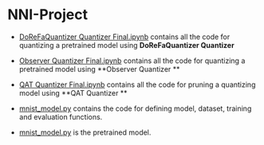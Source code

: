 # NNI-Project
- [DoReFaQuantizer Quantizer Final.ipynb](https://github.com/jakariamd/NNI-Project-2/blob/main/DoReFaQuantizer%20%20Quantizer%20Final.ipynb) contains all the code for quantizing a pretrained model using  **DoReFaQuantizer Quantizer**

- [Observer Quantizer Final.ipynb](https://github.com/jakariamd/NNI-Project-2/blob/main/Observer%20Quantizer%20Final.ipynb) contains all the code for quantizing a pretrained model using  **Observer Quantizer **

- [QAT Quantizer Final.ipynb](https://github.com/jakariamd/NNI-Project-2/blob/main/QAT%20Quantizer%20Final.ipynb) contains all the code for pruning a quantizing model using  **QAT Quantizer  **

- [mnist_model.py](https://github.com/jakariamd/NNI-Project/blob/main/mnist_model.py) contains the code for defining model, dataset, training and evaluation functions. 
- [mnist_model.py](https://github.com/jakariamd/NNI-Project-2/blob/main/mnist_model.py) is the pretrained model.
